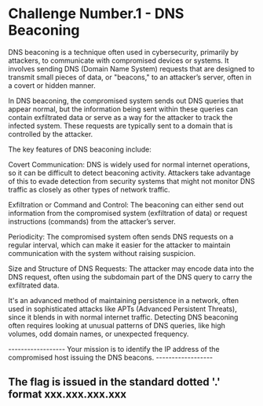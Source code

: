 # Challenge Number.1 - DNS Beaconing

DNS beaconing is a technique often used in cybersecurity, primarily by attackers, to communicate with compromised devices or systems. It involves sending DNS (Domain Name System) requests that are designed to transmit small pieces of data, or "beacons," to an attacker’s server, often in a covert or hidden manner.

In DNS beaconing, the compromised system sends out DNS queries that appear normal, but the information being sent within these queries can contain exfiltrated data or serve as a way for the attacker to track the infected system. These requests are typically sent to a domain that is controlled by the attacker.

The key features of DNS beaconing include:

Covert Communication: DNS is widely used for normal internet operations, so it can be difficult to detect beaconing activity. Attackers take advantage of this to evade detection from security systems that might not monitor DNS traffic as closely as other types of network traffic.

Exfiltration or Command and Control: The beaconing can either send out information from the compromised system (exfiltration of data) or request instructions (commands) from the attacker’s server.

Periodicity: The compromised system often sends DNS requests on a regular interval, which can make it easier for the attacker to maintain communication with the system without raising suspicion.

Size and Structure of DNS Requests: The attacker may encode data into the DNS request, often using the subdomain part of the DNS query to carry the exfiltrated data.

It's an advanced method of maintaining persistence in a network, often used in sophisticated attacks like APTs (Advanced Persistent Threats), since it blends in with normal internet traffic. Detecting DNS beaconing often requires looking at unusual patterns of DNS queries, like high volumes, odd domain names, or unexpected frequency.

------------------ Your mission is to identify the IP address of the compromised host issuing the DNS beacons. ------------------

## The flag is issued in the standard dotted '.' format xxx.xxx.xxx.xxx
